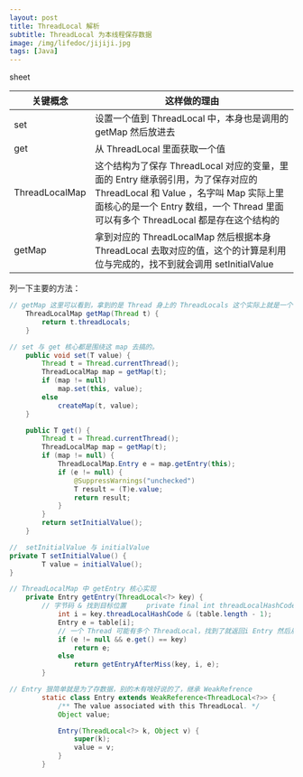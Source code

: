 ```yaml
---
layout: post
title: ThreadLocal 解析
subtitle: ThreadLocal 为本线程保存数据
image: /img/lifedoc/jijiji.jpg
tags: [Java]
---
```


sheet

| 关键概念 | 这样做的理由 |
|---|---|
| set | 设置一个值到 ThreadLocal 中，本身也是调用的  getMap 然后放进去 |
| get | 从 ThreadLocal 里面获取一个值 |
| ThreadLocalMap | 这个结构为了保存 ThreadLocal 对应的变量，里面的 Entry 继承弱引用，为了保存对应的 ThreadLocal 和 Value ，名字叫 Map 实际上里面核心的是一个 Entry 数组，一个 Thread 里面可以有多个 ThreadLocal 都是存在这个结构的 |
| getMap | 拿到对应的 ThreadLocalMap 然后根据本身 ThreadLocal 去取对应的值，这个的计算是利用位与完成的，找不到就会调用 setInitialValue |

列一下主要的方法：

```java
// getMap 这里可以看到，拿到的是 Thread 身上的 ThreadLocals 这个实际上就是一个 ThreadLocalMap
    ThreadLocalMap getMap(Thread t) {
        return t.threadLocals;
    }

// set 与 get 核心都是围绕这 map 去搞的。
    public void set(T value) {
        Thread t = Thread.currentThread();
        ThreadLocalMap map = getMap(t);
        if (map != null)
            map.set(this, value);
        else
            createMap(t, value);
    }

    public T get() {
        Thread t = Thread.currentThread();
        ThreadLocalMap map = getMap(t);
        if (map != null) {
            ThreadLocalMap.Entry e = map.getEntry(this);
            if (e != null) {
                @SuppressWarnings("unchecked")
                T result = (T)e.value;
                return result;
            }
        }
        return setInitialValue();
    }

//  setInitialValue 与 initialValue
private T setInitialValue() {
        T value = initialValue();
}

// ThreadLocalMap 中 getEntry 核心实现
    private Entry getEntry(ThreadLocal<?> key) {
        // 字节码 & 找到目标位置     private final int threadLocalHashCode = nextHashCode(); 每个 ThreadLocal 都有自己的 HashCode
            int i = key.threadLocalHashCode & (table.length - 1);
            Entry e = table[i];
            // 一个 Thread 可能有多个 ThreadLocal，找到了就返回i Entry 然后从 Entry 上面取下来
            if (e != null && e.get() == key)
                return e;
            else
                return getEntryAfterMiss(key, i, e);
        }

// Entry 狠简单就是为了存数据，别的木有啥好说的了，继承 WeakRefrence
        static class Entry extends WeakReference<ThreadLocal<?>> {
            /** The value associated with this ThreadLocal. */
            Object value;

            Entry(ThreadLocal<?> k, Object v) {
                super(k);
                value = v;
            }
        }        
```
